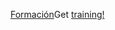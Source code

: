 <span data-ttu-id="f238a-101">[Formación](/learn/browse/?products=dynamics-business-central)</span><span class="sxs-lookup"><span data-stu-id="f238a-101">Get [training!](/learn/browse/?products=dynamics-business-central)</span></span>

